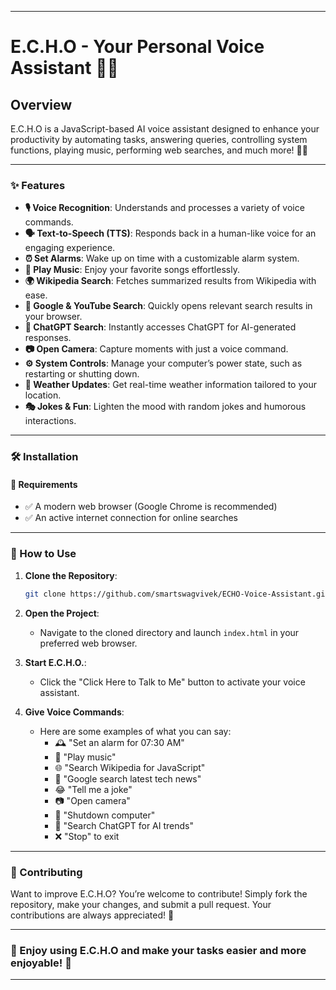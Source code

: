 
---

# E.C.H.O - Your Personal Voice Assistant 🤖🎤

## Overview
E.C.H.O is a JavaScript-based AI voice assistant designed to enhance your productivity by automating tasks, answering queries, controlling system functions, playing music, performing web searches, and much more! 🚀💡

---

### ✨ Features
- **🎙️ Voice Recognition**: Understands and processes a variety of voice commands.
- **🗣️ Text-to-Speech (TTS)**: Responds back in a human-like voice for an engaging experience.
- **⏰ Set Alarms**: Wake up on time with a customizable alarm system.
- **🎵 Play Music**: Enjoy your favorite songs effortlessly.
- **🌍 Wikipedia Search**: Fetches summarized results from Wikipedia with ease.
- **🔎 Google & YouTube Search**: Quickly opens relevant search results in your browser.
- **💬 ChatGPT Search**: Instantly accesses ChatGPT for AI-generated responses.
- **📷 Open Camera**: Capture moments with just a voice command.
- **⚙️ System Controls**: Manage your computer’s power state, such as restarting or shutting down.
- **📡 Weather Updates**: Get real-time weather information tailored to your location.
- **🎭 Jokes & Fun**: Lighten the mood with random jokes and humorous interactions.

---

### 🛠️ Installation
#### 📌 Requirements
- ✅ A modern web browser (Google Chrome is recommended)
- ✅ An active internet connection for online searches

---

### 🚀 How to Use
1. **Clone the Repository**:
   ```bash
   git clone https://github.com/smartswagvivek/ECHO-Voice-Assistant.git
   ```

2. **Open the Project**:
   - Navigate to the cloned directory and launch `index.html` in your preferred web browser.

3. **Start E.C.H.O.**:
   - Click the "Click Here to Talk to Me" button to activate your voice assistant.

4. **Give Voice Commands**:
   - Here are some examples of what you can say:
     - 🕰️ "Set an alarm for 07:30 AM"
     - 🎵 "Play music"
     - 🌐 "Search Wikipedia for JavaScript"
     - 🔎 "Google search latest tech news"
     - 😂 "Tell me a joke"
     - 📷 "Open camera"
     - 📴 "Shutdown computer"
     - 🤖 "Search ChatGPT for AI trends"
     - ❌ "Stop" to exit

---

### 🤝 Contributing
Want to improve E.C.H.O? You’re welcome to contribute! Simply fork the repository, make your changes, and submit a pull request. Your contributions are always appreciated! 🚀

---

### 🌟 Enjoy using E.C.H.O and make your tasks easier and more enjoyable! 🌟

--- 

